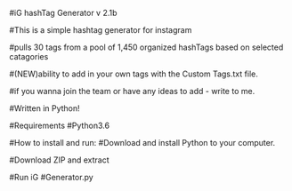 
#iG hashTag Generator v 2.1b

#This is a simple hashtag generator for instagram 

#pulls 30 tags from a pool of 1,450 organized hashTags based on selected catagories

#(NEW)ability to add in your own tags with the Custom Tags.txt file.

#if you wanna join the team or have any ideas to add - write to me.

#Written in Python!

   

#Requirements
#Python3.6

#How to install and run:
#Download and install Python to your computer.

#Download ZIP and extract

#Run iG #Generator.py

